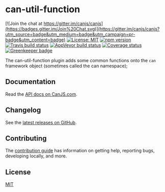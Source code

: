 # can-util-function

[![Join the chat at https://gitter.im/canjs/canjs](https://badges.gitter.im/Join%20Chat.svg)](https://gitter.im/canjs/canjs?utm_source=badge&utm_medium=badge&utm_campaign=pr-badge&utm_content=badge)
[![License: MIT](https://img.shields.io/badge/license-MIT-blue.svg)](https://github.com/canjs/can-util-function/blob/master/LICENSE)
[![npm version](https://badge.fury.io/js/can-util-function.svg)](https://www.npmjs.com/package/can-util-function)
[![Travis build status](https://travis-ci.org/canjs/can-util-function.svg?branch=master)](https://travis-ci.org/canjs/can-util-function)
[![AppVeyor build status](https://ci.appveyor.com/api/projects/status/github/canjs/can-util-function?branch=master&svg=true)](https://ci.appveyor.com/project/matthewp/can-util-function)
[![Coverage status](https://coveralls.io/repos/github/canjs/can-util-function/badge.svg?branch=master)](https://coveralls.io/github/canjs/can-util-function?branch=master)
[![Greenkeeper badge](https://badges.greenkeeper.io/canjs/can-util-function.svg)](https://greenkeeper.io/)

The can-util-function plugin adds some common functions onto the `can` framework object (sometimes called the can namespace);

## Documentation

Read the [API docs on CanJS.com](https://canjs.com/doc/can-util-function.html).

## Changelog

See the [latest releases on GitHub](https://github.com/canjs/can-util-function/releases).

## Contributing

The [contribution guide](https://github.com/canjs/can-util-function/blob/master/CONTRIBUTING.md) has information on getting help, reporting bugs, developing locally, and more.

## License

[MIT](https://github.com/canjs/can-util-function/blob/master/LICENSE.md)

